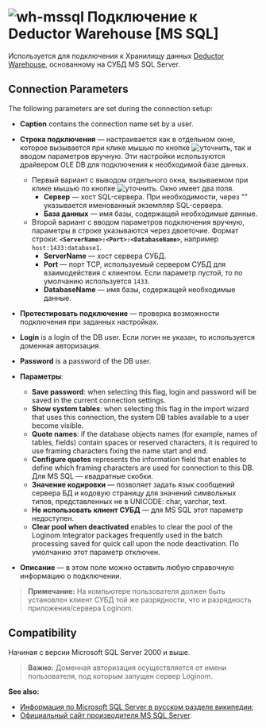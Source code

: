 # ![wh-mssql](../../../images/icons/data-sources/wh-mssql_default.svg) Подключение к Deductor Warehouse [MS SQL]

Используется для подключения к Хранилищу данных [Deductor Warehouse](../../../data-format/data-warehouse.md), основанному на СУБД MS SQL Server.


## Connection Parameters

The following parameters are set during the connection setup:

* **Caption** contains the connection name set by a user.
* **Строка подключения** — настраивается как в отдельном окне, которое вызывается при клике мышью по кнопке ![уточнить](../../../images/extjs-theme/form/open-trigger/open-trigger_default.svg), так и вводом параметров вручную. Эти настройки используются драйвером OLE DB для подключения к необходимой базе данных.
   * Первый вариант с выводом отдельного окна, вызываемом при клике мышью по кнопке ![уточнить](../../../images/extjs-theme/form/open-trigger/open-trigger_default.svg). Окно имеет два поля.
      * **Сервер** — хост SQL-сервера. При необходимости, через "" указывается именованный экземпляр SQL-сервера.
      * **База данных** — имя базы, содержащей необходимые данные.
   * Второй вариант с вводом параметров подключения вручную, параметры в строке указываются через двоеточие. Формат строки: **`<ServerName>:<Port>:<DatabaseName>`**, например `host:1433:database1`.
      * **ServerName** — хост сервера СУБД.
      * **Port** — порт TCP, используемый сервером СУБД для взаимодействия с клиентом. Если параметр пустой, то по умолчанию используется `1433`.
      * **DatabaseName** — имя базы, содержащей необходимые данные.
* **Протестировать подключение** — проверка возможности подключения при заданных настройках.
* **Login** is a login of the DB user. Если логин не указан, то используется доменная авторизация.
* **Password** is a password of the DB user.

* **Параметры**:
   * **Save password**: when selecting this flag, login and password will be saved in the current connection settings.
   * **Show system tables**: when selecting this flag in the import wizard that uses this connection, the system DB tables available to a user become visible.
   * **Quote names**: if the database objects names (for example, names of tables, fields) contain spaces or reserved characters, it is required to use framing characters fixing the name start and end.
   * **Configure quotes** represents the information field that enables to define which framing characters are used for connection to this DB. Для MS SQL — квадратные скобки.
   * **Значение кодировки** — позволяет задать язык сообщений сервера БД и кодовую страницу для значений символьных типов, представленных не в UNICODE: char, varchar, text.
   * **Не использовать клиент СУБД** — для MS SQL этот параметр недоступен.
   * **Clear pool when deactivated** enables to clear the pool of the Loginom Integrator packages frequently used in the batch processing saved for quick call upon the node deactivation. По умолчанию этот параметр отключен.

* **Описание** — в этом поле можно оставить любую справочную информацию о подключении.

> **Примечание:** На компьютере пользователя должен быть установлен клиент СУБД той же разрядности, что и разрядность приложения/сервера Loginom.

## Compatibility

Начиная с версии Microsoft SQL Server 2000 и выше.

> **Важно:** Доменная авторизация осуществляется от имени пользователя, под которым запущен сервер Loginom.

**See also:**

* [Информация по Microsoft SQL Server в русском разделе википедии](https://ru.wikipedia.org/wiki/Microsoft_SQL_Server);
* [Официальный сайт производителя MS SQL Server](https://www.microsoft.com/ru-ru/sql-server).
